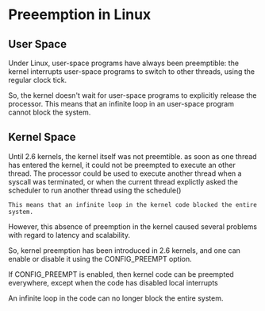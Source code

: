 Preeemption in Linux
=====================

User Space
-----------

Under Linux, user-space programs have always been preemptible:  the kernel interrupts user-space programs to switch to other threads, using the regular clock tick.

So, the kernel doesn't wait for user-space programs to explicitly release the processor.
This means that an infinite loop in an user-space program cannot block the system.

Kernel Space
---------------

Until 2.6 kernels, the kernel itself was not preemtible.
	as soon as one thread has entered the kernel, it could not be preempted to execute an other thread.
	The processor could be used to execute another thread 
		when a syscall was terminated, or 
		when the current thread explictly asked the scheduler to run another thread using the schedule()

	This means that an infinite loop in the kernel code blocked the entire system.

However, this absence of preemption in the kernel caused several problems with regard to latency and scalability. 

So, kernel preemption has been introduced in 2.6 kernels, and one can enable or disable it using the CONFIG_PREEMPT option.

If CONFIG_PREEMPT is enabled, then kernel code can be preempted everywhere, except when the code has disabled local interrupts

An infinite loop in the code can no longer block the entire system.
